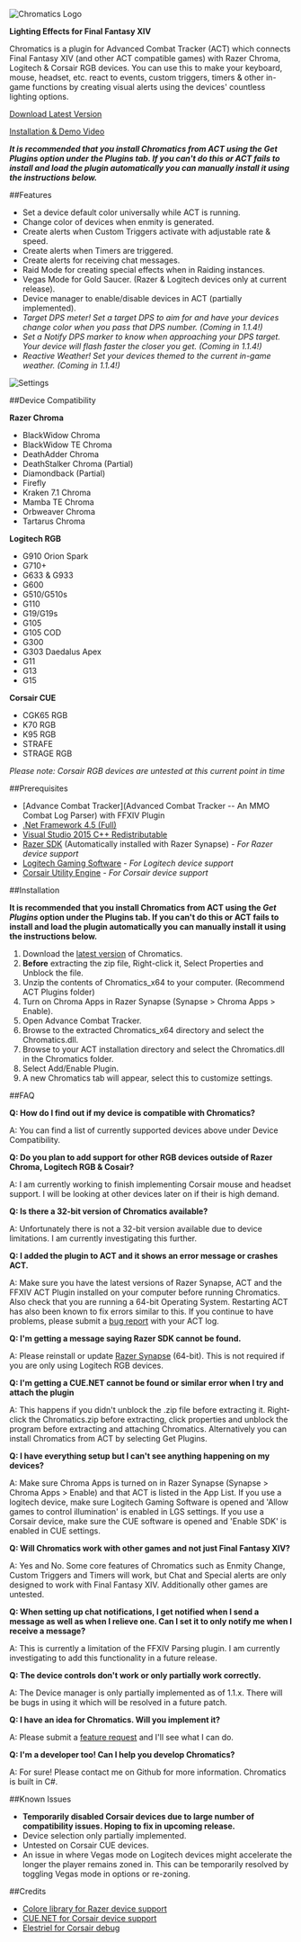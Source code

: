 ![Chromatics Logo](http://thejourneynetwork.net/chromatics/chromatics_black_md.png)

**Lighting Effects for Final Fantasy XIV**

Chromatics is a plugin for Advanced Combat Tracker (ACT) which connects Final Fantasy XIV (and other ACT compatible games) with Razer Chroma, Logitech & Corsair RGB devices. You can use this to make your keyboard, mouse, headset, etc. react to events, custom triggers, timers & other in-game functions by creating visual alerts using the devices' countless lighting options.


[Download Latest Version](https://github.com/roxaskeyheart/Chromatics/releases)

[Installation & Demo Video](https://www.youtube.com/watch?v=NI2vJ53u-BM)

***It is recommended that you install Chromatics from ACT using the Get Plugins option under the Plugins tab. If you can't do this or ACT fails to install and load the plugin automatically you can manually install it using the instructions below.***



##Features


* Set a device default color universally while ACT is running.
* Change color of devices when enmity is generated.
* Create alerts when Custom Triggers activate with adjustable rate & speed.
* Create alerts when Timers are triggered.
* Create alerts for receiving chat messages.
* Raid Mode for creating special effects when in Raiding instances.
* Vegas Mode for Gold Saucer. (Razer & Logitech devices only at current release).
* Device manager to enable/disable devices in ACT (partially implemented).
* *Target DPS meter! Set a target DPS to aim for and have your devices change color when you pass that DPS number. (Coming in 1.1.4!)*
* *Set a Notify DPS marker to know when approaching your DPS target. Your device will flash faster the closer you get. (Coming in 1.1.4!)*
* *Reactive Weather! Set your devices themed to the current in-game weather. (Coming in 1.1.4!)*
 

![Settings](http://thejourneynetwork.net/chromatics/chromatics_settings.png)



##Device Compatibility


**Razer Chroma**
* BlackWidow Chroma
* BlackWidow TE Chroma
* DeathAdder Chroma
* DeathStalker Chroma (Partial)
* Diamondback (Partial)
* Firefly
* Kraken 7.1 Chroma
* Mamba TE Chroma
* Orbweaver Chroma
* Tartarus Chroma


**Logitech RGB**
* G910 Orion Spark
* G710+
* G633 & G933
* G600
* G510/G510s
* G110
* G19/G19s
* G105
* G105 COD
* G300
* G303 Daedalus Apex
* G11
* G13
* G15


**Corsair CUE**
* CGK65 RGB
* K70 RGB
* K95 RGB
* STRAFE
* STRAGE RGB

*Please note: Corsair RGB devices are untested at this current point in time*




##Prerequisites


* [Advance Combat Tracker](Advanced Combat Tracker -- An MMO Combat Log Parser) with FFXIV Plugin
* [.Net Framework 4.5 (Full)](https://www.microsoft.com/en-au/download/details.aspx?id=30653)
* [Visual Studio 2015 C++ Redistributable](https://www.microsoft.com/en-au/download/details.aspx?id=48145)
* [Razer SDK](http://www.razerzone.com/au-en/synapse) (Automatically installed with Razer Synapse) - *For Razer device support*
* [Logitech Gaming Software](http://support.logitech.com/en_gb/software/gaming-software) - *For Logitech device support*
* [Corsair Utility Engine](http://www.corsair.com/en-au/support/downloads) - *For Corsair device support*



##Installation

**It is recommended that you install Chromatics from ACT using the *Get Plugins* option under the Plugins tab. If you can't do this or ACT fails to install and load the plugin automatically you can manually install it using the instructions below.**

1. Download the [latest version](https://github.com/roxaskeyheart/Chromatics/releases) of Chromatics.
2. **Before** extracting the zip file, Right-click it, Select Properties and Unblock the file.
3. Unzip the contents of Chromatics_x64 to your computer. (Recommend ACT Plugins folder)
4. Turn on Chroma Apps in Razer Synapse (Synapse > Chroma Apps > Enable).
5. Open Advance Combat Tracker.
6. Browse to the extracted Chromatics_x64 directory and select the Chromatics.dll.
7. Browse to your ACT installation directory and select the Chromatics.dll in the Chromatics folder.
8. Select Add/Enable Plugin. 
9. A new Chromatics tab will appear, select this to customize settings.




##FAQ


**Q: How do I find out if my device is compatible with Chromatics?**


A: You can find a list of currently supported devices above under Device Compatibility.




**Q: Do you plan to add support for other RGB devices outside of Razer Chroma, Logitech RGB & Cosair?**


A: I am currently working to finish implementing Corsair mouse and headset support. I will be looking at other devices later on if their is high demand.




**Q: Is there a 32-bit version of Chromatics available?**


A: Unfortunately there is not a 32-bit version available due to device limitations. I am currently investigating this further.




**Q: I added the plugin to ACT and it shows an error message or crashes ACT.**


A: Make sure you have the latest versions of Razer Synapse, ACT and the FFXIV ACT Plugin installed on your computer before running Chromatics. Also check that you are running a 64-bit Operating System. Restarting ACT has also been known to fix errors similar to this. If you continue to have problems, please submit a [bug report](https://github.com/roxaskeyheart/Chromatics/issues) with your ACT log.




**Q: I'm getting a message saying Razer SDK cannot be found.**


A: Please reinstall or update [Razer Synapse](http://www.razerzone.com/au-en/synapse) (64-bit). This is not required if you are only using Logitech RGB devices.



**Q: I'm getting a CUE.NET cannot be found or similar error when I try and attach the plugin**


A: This happens if you didn't unblock the .zip file before extracting it. Right-click the Chromatics.zip before extracting, click properties and unblock the program before extracting and attaching Chromatics. Alternatively you can install Chromatics from ACT by selecting Get Plugins.



**Q: I have everything setup but I can't see anything happening on my devices?**


A: Make sure Chroma Apps is turned on in Razer Synapse (Synapse > Chroma Apps > Enable) and that ACT is listed in the App List. If you use a logitech device, make sure Logitech Gaming Software is opened and 'Allow games to control illumination' is enabled in LGS settings. If you use a Corsair device, make sure the CUE software is opened and 'Enable SDK' is enabled in CUE settings.




**Q: Will Chromatics work with other games and not just Final Fantasy XIV?**


A: Yes and No. Some core features of Chromatics such as Enmity Change, Custom Triggers and Timers will work, but Chat and Special alerts are only designed to work with Final Fantasy XIV. Additionally other games are untested.




**Q: When setting up chat notifications, I get notified when I send a message as well as when I relieve one. Can I set it to only notify me when I receive a message?**


A: This is currently a limitation of the FFXIV Parsing plugin. I am currently investigating to add this functionality in a future release.



**Q: The device controls don't work or only partially work correctly.**


A: The Device manager is only partially implemented as of 1.1.x. There will be bugs in using it which will be resolved in a future patch.


**Q: I have an idea for Chromatics. Will you implement it?**


A: Please submit a [feature request](https://github.com/roxaskeyheart/Chromatics/issues) and I'll see what I can do.




**Q: I'm a developer too! Can I help you develop Chromatics?**


A: For sure! Please contact me on Github for more information. Chromatics is built in C#. 




##Known Issues

* **Temporarily disabled Corsair devices due to large number of compatibility issues. Hoping to fix in upcoming release.**
* Device selection only partially implemented.
* Untested on Corsair CUE devices.
* An issue in where Vegas mode on Logitech devices might accelerate the longer the player remains zoned in. This can be temporarily resolved by toggling Vegas mode in options or re-zoning.



##Credits

* [Colore library for Razer device support](https://github.com/CoraleStudios/Colore)
* [CUE.NET for Corsair device support](https://github.com/DarthAffe/CUE.NET)
* [Elestriel for Corsair debug](https://github.com/Elestriel)
